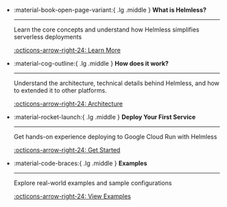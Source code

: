 <div class="grid cards" markdown>

-   :material-book-open-page-variant:{ .lg .middle } __What is Helmless?__

    ---

    Learn the core concepts and understand how Helmless simplifies serverless deployments

    [:octicons-arrow-right-24: Learn More](/what-is-helmless)

-   :material-cog-outline:{ .lg .middle } __How does it work?__

    ---

    Understand the architecture, technical details behind Helmless, and how to extended it to other platforms.

    [:octicons-arrow-right-24: Architecture](/architecture)

-   :material-rocket-launch:{ .lg .middle } __Deploy Your First Service__

    ---

    Get hands-on experience deploying to Google Cloud Run with Helmless

    [:octicons-arrow-right-24: Get Started](/docs/cloudrun/getting-started)

-   :material-code-braces:{ .lg .middle } __Examples__

    ---

    Explore real-world examples and sample configurations

    [:octicons-arrow-right-24: View Examples](/docs/cloudrun/examples)

</div>